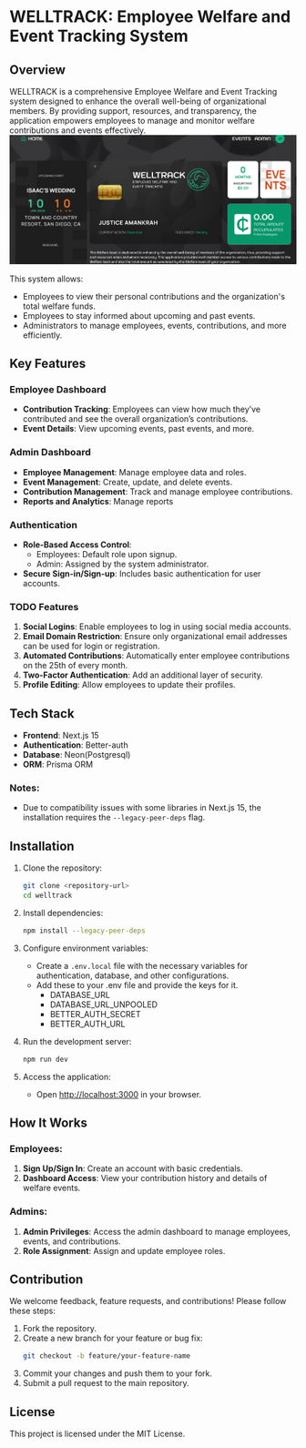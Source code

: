 # WELLTRACK: Employee Welfare and Event Tracking System

## Overview
WELLTRACK is a comprehensive Employee Welfare and Event Tracking system designed to enhance the overall well-being of organizational members. By providing support, resources, and transparency, the application empowers employees to manage and monitor welfare contributions and events effectively.
![alt text](image.png)

This system allows:
- Employees to view their personal contributions and the organization's total welfare funds.
- Employees to stay informed about upcoming and past events.
- Administrators to manage employees, events, contributions, and more efficiently.

## Key Features
### Employee Dashboard
- **Contribution Tracking**: Employees can view how much they’ve contributed and see the overall organization’s contributions.
- **Event Details**: View upcoming events, past events, and more.

### Admin Dashboard
- **Employee Management**: Manage employee data and roles.
- **Event Management**: Create, update, and delete events.
- **Contribution Management**: Track and manage employee contributions.
- **Reports and Analytics**: Manage reports

### Authentication
- **Role-Based Access Control**:
  - Employees: Default role upon signup.
  - Admin: Assigned by the system administrator.
- **Secure Sign-in/Sign-up**: Includes basic authentication for user accounts.

### TODO Features
1. **Social Logins**: Enable employees to log in using social media accounts.
2. **Email Domain Restriction**: Ensure only organizational email addresses can be used for login or registration.
3. **Automated Contributions**: Automatically enter employee contributions on the 25th of every month.
4. **Two-Factor Authentication**: Add an additional layer of security.
5. **Profile Editing**: Allow employees to update their profiles.

## Tech Stack
- **Frontend**: Next.js 15
- **Authentication**: Better-auth
- **Database**: Neon(Postgresql)
- **ORM**: Prisma ORM

### Notes:
- Due to compatibility issues with some libraries in Next.js 15, the installation requires the `--legacy-peer-deps` flag.

## Installation
1. Clone the repository:
   ```bash
   git clone <repository-url>
   cd welltrack
   ```
2. Install dependencies:
   ```bash
   npm install --legacy-peer-deps
   ```
3. Configure environment variables:
   - Create a `.env.local` file with the necessary variables for authentication, database, and other configurations.
   - Add these to your .env file and provide the keys for it.
        - DATABASE_URL
        - DATABASE_URL_UNPOOLED
        - BETTER_AUTH_SECRET
        - BETTER_AUTH_URL

4. Run the development server:
   ```bash
   npm run dev
   ```
5. Access the application:
   - Open [http://localhost:3000](http://localhost:3000) in your browser.

## How It Works
### Employees:
1. **Sign Up/Sign In**: Create an account with basic credentials.
2. **Dashboard Access**: View your contribution history and details of welfare events.

### Admins:
1. **Admin Privileges**: Access the admin dashboard to manage employees, events, and contributions.
2. **Role Assignment**: Assign and update employee roles.

## Contribution
We welcome feedback, feature requests, and contributions! Please follow these steps:
1. Fork the repository.
2. Create a new branch for your feature or bug fix:
   ```bash
   git checkout -b feature/your-feature-name
   ```
3. Commit your changes and push them to your fork.
4. Submit a pull request to the main repository.

## License
This project is licensed under the MIT License.
